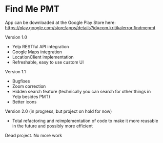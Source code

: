 Find Me PMT
=========

App can be downloaded at the Google Play Store here: https://play.google.com/store/apps/details?id=com.kritikalerror.findmepmt


Version 1.0

* Yelp RESTful API integration
* Google Maps integration
* LocationClient implementation
* Refreshable, easy to use custom UI

Version 1.1 

* Bugfixes
* Zoom correction
* Hidden search feature (technically you can search for other things in Yelp besides PMT)
* Better icons

Version 2.0 (in progress, but project on hold for now)
* Total refactoring and reimplementation of code to make it more reusable in the future and possibly more efficient

Dead project. No more work 
